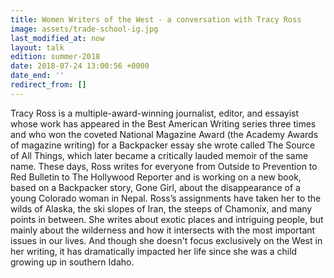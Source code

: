 ```yaml
---
title: Women Writers of the West - a conversation with Tracy Ross
image: assets/trade-school-ig.jpg
last_modified_at: now
layout: talk
edition: summer-2018
date: 2018-07-24 13:00:56 +0000
date_end: ''
redirect_from: []
---
```

Tracy Ross is a multiple-award-winning journalist, editor, and essayist whose work has appeared in the Best American Writing series three times and who won the coveted National Magazine Award (the Academy Awards of magazine writing) for a Backpacker essay she wrote called The Source of All Things, which later became a critically lauded memoir of the same name. These days, Ross writes for everyone from Outside to Prevention to Red Bulletin to The Hollywood Reporter and is working on a new book, based on a Backpacker story, Gone Girl, about the disappearance of a young Colorado woman in Nepal. Ross’s assignments have taken her to the wilds of Alaska, the ski slopes of Iran, the steeps of Chamonix, and many points in between. She writes about exotic places and intriguing people, but mainly about the wilderness and how it intersects with the most important issues in our lives. And though she doesn't focus exclusively on the West in her writing, it has dramatically impacted her life since she was a child growing up in southern Idaho. 
